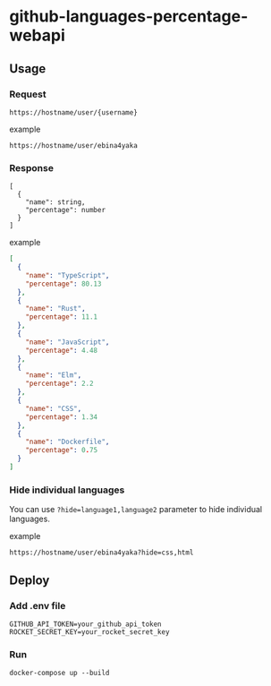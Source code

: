 # github-languages-percentage-webapi

## Usage
### Request
```
https://hostname/user/{username}
```
example
```
https://hostname/user/ebina4yaka
```
### Response
```
[
  {
    "name": string,
    "percentage": number
  }
]
```
example
```Json
[
  {
    "name": "TypeScript",
    "percentage": 80.13
  },
  {
    "name": "Rust",
    "percentage": 11.1
  },
  {
    "name": "JavaScript",
    "percentage": 4.48
  },
  {
    "name": "Elm",
    "percentage": 2.2
  },
  {
    "name": "CSS",
    "percentage": 1.34
  },
  {
    "name": "Dockerfile",
    "percentage": 0.75
  }
]
```
### Hide individual languages

You can use `?hide=language1,language2` parameter to hide individual languages.

example
```
https://hostname/user/ebina4yaka?hide=css,html
```

## Deploy
### Add .env file
```Shell
GITHUB_API_TOKEN=your_github_api_token
ROCKET_SECRET_KEY=your_rocket_secret_key
```

### Run
```Shell
docker-compose up --build
```
